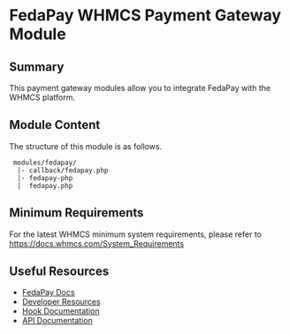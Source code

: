 # FedaPay WHMCS Payment Gateway Module #

## Summary ##

This payment gateway modules allow you to integrate FedaPay with the WHMCS
platform.

## Module Content ##

The structure of this module is as follows.

```
 modules/fedapay/
  |- callback/fedapay.php
  |- fedapay-php
  |  fedapay.php
```

## Minimum Requirements ##

For the latest WHMCS minimum system requirements, please refer to
https://docs.whmcs.com/System_Requirements

## Useful Resources
* [FedaPay Docs](https://docs.fedapay.com/)
* [Developer Resources](https://developers.whmcs.com/)
* [Hook Documentation](https://developers.whmcs.com/hooks/)
* [API Documentation](https://developers.whmcs.com/api/)
